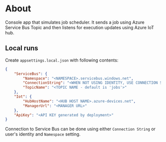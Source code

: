 # About

Console app that simulates job scheduler. It sends a job using Azure Service Bus Topic and then listens for execution updates using Azure IoT hub.

## Local runs

Create `appsettings.local.json` with following contents:

```json
{
    "ServiceBus": {
        "Namespace": "<NAMESPACE>.servicebus.windows.net",
        "ConnectionString": "<WHEN NOT USING IDENTITY, USE CONNECTION STRING>",
        "TopicName": "<TOPIC NAME - default is 'jobs'>"
    },
    "Iot": {
        "HubHostName": "<HUB HOST NAME>.azure-devices.net",
        "ManagerUrl": "<MANAGER URL>"
    },
    "ApiKey": "<API KEY generated by deployment>"
}
```

Connection to Service Bus can be done using either `Connection String` or user's identity and `Namespace` setting.